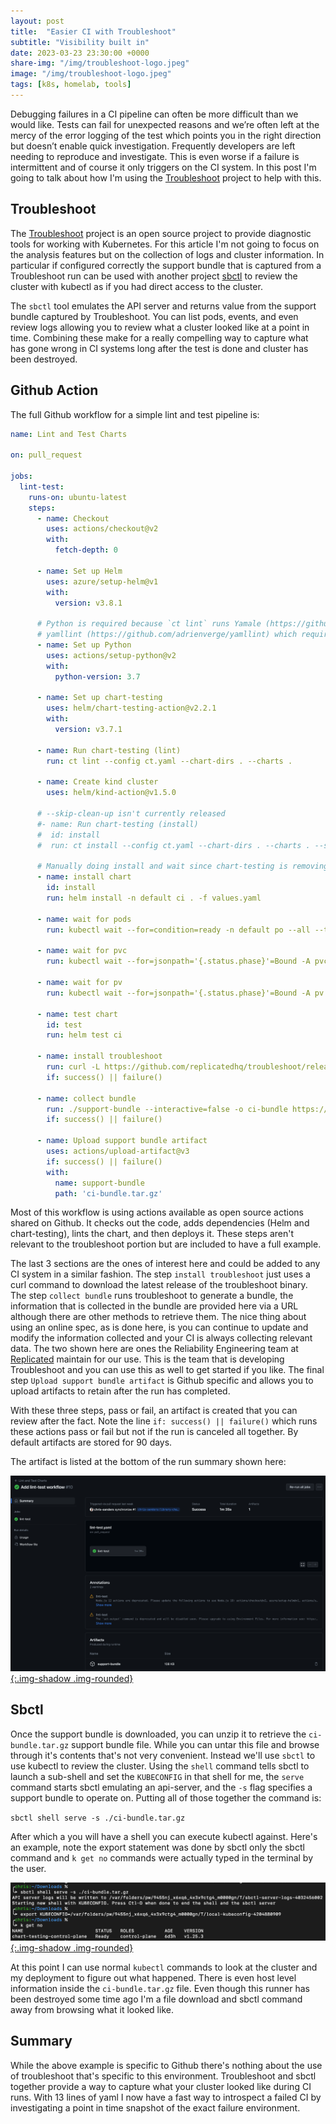 ```yaml
---
layout: post
title:  "Easier CI with Troubleshoot"
subtitle: "Visibility built in"
date: 2023-03-23 23:30:00 +0000
share-img: "/img/troubleshoot-logo.jpeg"
image: "/img/troubleshoot-logo.jpeg"
tags: [k8s, homelab, tools]
---
```


Debugging failures in a CI pipeline can often be more difficult than we would like. Tests can fail for unexpected reasons and we’re often left at the mercy of the error logging of the test which points you in the right direction but doesn’t enable quick investigation. Frequently developers are left needing to reproduce and investigate. This is even worse if a failure is intermittent and of course it only triggers on the CI system. In this post I'm going to talk about how I'm using the [Troubleshoot][] project to help with this.

## Troubleshoot

The [Troubleshoot][] project is an open source project to provide diagnostic tools for working with Kubernetes. For this article I'm not going to focus on the analysis features but on the collection of logs and cluster information. In particular if configured correctly the support bundle that is captured from a Troubleshoot run can be used with another project [sbctl][] to review the cluster with kubectl as if you had direct access to the cluster.

The `sbctl` tool emulates the API server and returns value from the support bundle captured by Troubleshoot. You can list pods, events, and even review logs allowing you to review what a cluster looked like at a point in time. Combining these make for a really compelling way to capture what has gone wrong in CI systems long after the test is done and cluster has been destroyed.

## Github Action

The full Github workflow for a simple lint and test pipeline is:

```yaml
name: Lint and Test Charts

on: pull_request

jobs:
  lint-test:
    runs-on: ubuntu-latest
    steps:
      - name: Checkout
        uses: actions/checkout@v2
        with:
          fetch-depth: 0

      - name: Set up Helm
        uses: azure/setup-helm@v1
        with:
          version: v3.8.1

      # Python is required because `ct lint` runs Yamale (https://github.com/23andMe/Yamale) and
      # yamllint (https://github.com/adrienverge/yamllint) which require Python
      - name: Set up Python
        uses: actions/setup-python@v2
        with:
          python-version: 3.7

      - name: Set up chart-testing
        uses: helm/chart-testing-action@v2.2.1
        with:
          version: v3.7.1

      - name: Run chart-testing (lint)
        run: ct lint --config ct.yaml --chart-dirs . --charts .

      - name: Create kind cluster
        uses: helm/kind-action@v1.5.0

      # --skip-clean-up isn't currently released
      #- name: Run chart-testing (install)
      #  id: install
      #  run: ct install --config ct.yaml --chart-dirs . --charts . --skip-clean-up

      # Manually doing install and wait since chart-testing is removing the cluster
      - name: install chart
        id: install
        run: helm install -n default ci . -f values.yaml

      - name: wait for pods
        run: kubectl wait --for=condition=ready -n default po --all --timeout=60s

      - name: wait for pvc
        run: kubectl wait --for=jsonpath='{.status.phase}'=Bound -A pvc --all --timeout=10s

      - name: wait for pv
        run: kubectl wait --for=jsonpath='{.status.phase}'=Bound -A pv --all --timeout=10s

      - name: test chart
        id: test
        run: helm test ci

      - name: install troubleshoot
        run: curl -L https://github.com/replicatedhq/troubleshoot/releases/latest/download/support-bundle_linux_amd64.tar.gz | tar xzvf -
        if: success() || failure()

      - name: collect bundle
        run: ./support-bundle --interactive=false -o ci-bundle https://raw.githubusercontent.com/replicatedhq/troubleshoot-specs/main/host/cluster-down.yaml https://raw.githubusercontent.com/replicatedhq/troubleshoot-specs/main/in-cluster/default.yaml 
        if: success() || failure()

      - name: Upload support bundle artifact
        uses: actions/upload-artifact@v3
        if: success() || failure()
        with:
          name: support-bundle
          path: 'ci-bundle.tar.gz'
```

Most of this workflow is using actions available as open source actions shared on Github. It checks out the code, adds dependencies (Helm and chart-testing), lints the chart, and then deploys it. These steps aren't relevant to the troubleshoot portion but are included to have a full example.

The last 3 sections are the ones of interest here and could be added to any CI system in a similar fashion. The step `install troubleshoot` just uses a curl command to download the latest release of the troubleshoot binary. The step `collect bundle` runs troubleshoot to generate a bundle, the information that is collected in the bundle are provided here via a URL although there are other methods to retrieve them. The nice thing about using an online spec, as is done here, is you can continue to update and modify the information collected and your CI is always collecting relevant data. The two shown here are ones the Reliability Engineering team at [Replicated][] maintain for our use. This is the team that is developing Troubleshoot and you can use this as well to get started if you like. The final step `Upload support bundle artifact` is Github specific and allows you to upload artifacts to retain after the run has completed.

With these three steps, pass or fail, an artifact is created that you can review after the fact. Note the line `if: success() || failure()` which runs these actions pass or fail but not if the run is canceled all together. By default artifacts are stored for 90 days.

The artifact is listed at the bottom of the run summary shown here:

[![screenshot](/img/troubleshoot/screenshot.png){:.img-shadow .img-rounded}](/img/auth/authz_resources.png)

## Sbctl

Once the support bundle is downloaded, you can unzip it to retrieve the `ci-bundle.tar.gz` support bundle file. While you can untar this file and browse through it's contents that's not very convenient. Instead we'll use `sbctl` to use kubectl to review the cluster. Using the `shell` command tells sbctl to launch a sub-shell and set the `KUBECONFIG` in that shell for me, the `serve` command starts sbctl emulating an api-server, and the `-s` flag specifies a support bundle to operate on. Putting all of those together the command is:

`sbctl shell serve -s ./ci-bundle.tar.gz` 

After which a you will have a shell you can execute kubectl against. Here's an example, note the export statement was done by sbctl only the sbctl command and `k get no` commands were actually typed in the terminal by the user.

[![terminal](/img/troubleshoot/terminal.png){:.img-shadow .img-rounded}](/img/auth/authz_resources.png)

At this point I can use normal `kubectl` commands to look at the cluster and my deployment to figure out what happened. There is even host level information inside the `ci-bundle.tar.gz` file. Even though this runner has been destroyed some time ago I'm a file download and sbctl command away from browsing what it looked like.

## Summary

While the above example is specific to Github there's nothing about the use of troubleshoot that's specific to this environment. Troubleshoot and sbctl together provide a way to capture what your cluster looked like during CI runs. With 13 lines of yaml I now have a fast way to introspect a failed CI by investigating a point in time snapshot of the exact failure environment.

[Troubleshoot]: https://troubleshoot.sh
[sbctl]: https://github.com/replicatedhq/sbctl
[Replicated]: https://replicated.com

